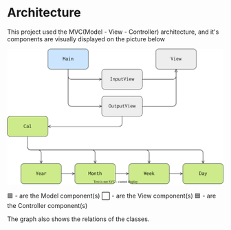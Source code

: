 # Architecture

This project used the MVC(Model - View - Controller) architecture, and it's components are visually displayed on the picture below

![architecture](./architecture.svg)

🟩 - are the Model component(s)
⬜️ - are the View component(s)
🟦 - are the Controller component(s)

The graph also shows the relations of the classes.
